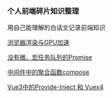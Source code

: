 ### 个人前端碎片知识整理

用自己能理解的白话文记录前端知识

[浏览器渲染与GPU加速](https://github.com/bestFeeling/font_end_konwledge/blob/master/%E6%B5%8F%E8%A7%88%E5%99%A8%E6%B8%B2%E6%9F%93%E4%B8%8EGPU%E5%8A%A0%E9%80%9F.md)

[没有微、宏任务队列的Promise](https://github.com/bestFeeling/font_end_konwledge/blob/master/%E6%B2%A1%E6%9C%89%E5%BE%AE%E3%80%81%E5%AE%8F%E4%BB%BB%E5%8A%A1%E9%98%9F%E5%88%97%E7%9A%84Promise.md)

[中间件中的聚合函数compose](https://github.com/bestFeeling/font_end_konwledge/blob/master/%E4%B8%AD%E9%97%B4%E4%BB%B6%E4%B8%AD%E7%9A%84%E8%81%9A%E5%90%88%E5%87%BD%E6%95%B0compose.md)

[Vue3中的Provide-Inject 和 Vuex4](https://github.com/bestFeeling/font_end_konwledge/blob/master/Vue3%E4%B8%AD%E7%9A%84Provide-Inject%20%E5%92%8C%20Vuex4.md)